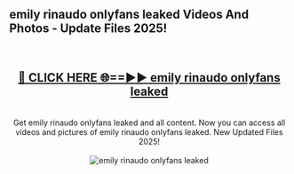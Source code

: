 <h2>emily rinaudo onlyfans leaked Videos And Photos - Update Files 2025!</h2>
<br>
<div align="center">
<h2><a href="https://top-ai-tools.click/QrbHav" rel="nofollow">🔴 CLICK HERE 🌐==►► emily rinaudo onlyfans leaked</a></h2>
<br>
Get emily rinaudo onlyfans leaked and all content. Now you can access all videos and pictures of emily rinaudo onlyfans leaked. New Updated Files 2025!
<br>
<br>
<a href="https://top-ai-tools.click/QrbHav" rel="nofollow" data-target="animated-image.originalLink"><img src="https://i.ibb.co.com/WyWwxjT/player-gif2.gif" alt="emily rinaudo onlyfans leaked" style="max-width: 100%; display: inline-block;" data-target="animated-image.originalImage"></a>
</div>
<br>